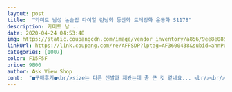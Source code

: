 ```yaml
---
layout: post 
title:  "카미트 남성 논슬립 다이얼 런닝화 등산화 트레킹화 운동화 S1178" 
description: 카미트 남 ..
date: 2020-04-24 04:53:48 
img: https://static.coupangcdn.com/image/vendor_inventory/a856/9ee8e085b01095466c9abf127e35763b228356b421908506ba285e150594.jpg 
linkUrl: https://link.coupang.com/re/AFFSDP?lptag=AF3600438&subid=ahnPublicAsk&pageKey=1312823364&itemId=2330331053&vendorItemId=70383718339&traceid=V0-113-09b761200497e17a 
categories: [1007] 
color: F15F5F 
price: 9800 
author: Ask View Shop 
cont:  "●구매후기●<br/>size는 다른 신발과 재봤는데 좀 큰 것 같네요... <br/><br/>가볍고 부담 없이 신을 수 있겠네요<br/>가볍고 여름 한 철 신고 다니기에 적당합니다.<br/> 발볼도 좁지 않네요.<br/><br/>그래도 신고 다니기는 불편함 없습니다.<br/><br/>단점은 새 상품인데도 물기 있는 곳에선 살짝 미끄럽다는 점입니다<br/>장점은 가볍고 가격대비 품질 좋은 편이에요.<br/><br/>헬스장서 신으려고 샀습니다.<br/><br/>" 
---
```

